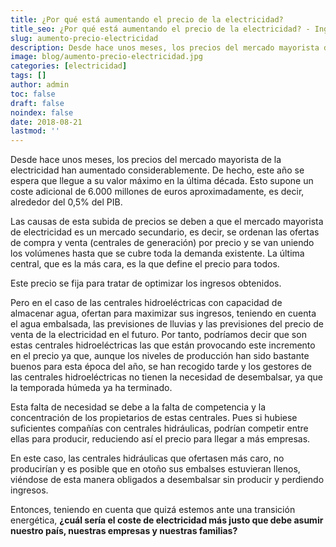 ```yaml
---
title: ¿Por qué está aumentando el precio de la electricidad?
title_seo: ¿Por qué está aumentando el precio de la electricidad? - Ingeniería Solvent
slug: aumento-precio-electricidad
description: Desde hace unos meses, los precios del mercado mayorista de la electricidad han aumentado considerablemente. De hecho, este año se espera que llegue a su
image: blog/aumento-precio-electricidad.jpg
categories: [electricidad]
tags: []
author: admin
toc: false
draft: false
noindex: false
date: 2018-08-21
lastmod: ''
---
```

Desde hace unos meses, los precios del mercado mayorista de la electricidad han aumentado considerablemente. De hecho, este año se espera que llegue a su valor máximo en la última década. Esto supone un coste adicional de 6.000 millones de euros aproximadamente, es decir, alrededor del 0,5% del PIB.

Las causas de esta subida de precios se deben a que el mercado mayorista de electricidad es un mercado secundario, es decir, se ordenan las ofertas de compra y venta (centrales de generación) por precio y se van uniendo los volúmenes hasta que se cubre toda la demanda existente. La última central, que es la más cara, es la que define el precio para todos.

Este precio se fija para tratar de optimizar los ingresos obtenidos.

Pero en el caso de las centrales hidroeléctricas con capacidad de almacenar agua, ofertan para maximizar sus ingresos, teniendo en cuenta el agua embalsada, las previsiones de lluvias y las previsiones del precio de venta de la electricidad en el futuro. Por tanto, podríamos decir que son estas centrales hidroeléctricas las que están provocando este incremento en el precio ya que, aunque los niveles de producción han sido bastante buenos para esta época del año, se han recogido tarde y los gestores de las centrales hidroeléctricas no tienen la necesidad de desembalsar, ya que la temporada húmeda ya ha terminado.

Esta falta de necesidad se debe a la falta de competencia y la concentración de los propietarios de estas centrales. Pues si hubiese suficientes compañías con centrales hidráulicas, podrían competir entre ellas para producir, reduciendo así el precio para llegar a más empresas.

En este caso, las centrales hidráulicas que ofertasen más caro, no producirían y es posible que en otoño sus embalses estuvieran llenos, viéndose de esta manera obligados a desembalsar sin producir y perdiendo ingresos.

Entonces, teniendo en cuenta que quizá estemos ante una transición energética, **¿cuál sería el coste de electricidad más justo que debe asumir nuestro país, nuestras empresas y nuestras familias?**
